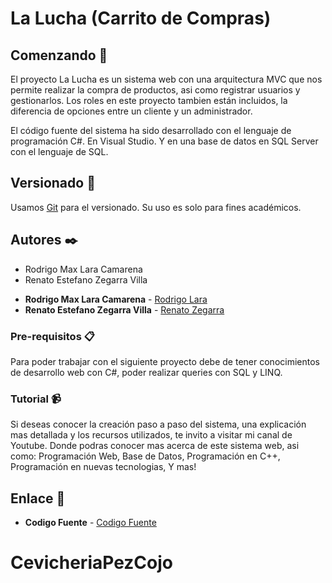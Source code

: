 # La Lucha (Carrito de Compras)

## Comenzando 🚀

El proyecto La Lucha es un sistema web con una arquitectura MVC que nos permite realizar la compra de productos, asi como registrar usuarios y gestionarlos. 
Los roles en este proyecto tambien están incluidos, la diferencia de opciones entre un cliente y un administrador.

El código fuente del sistema ha sido desarrollado con el lenguaje de programación C#. En Visual Studio.
Y en una base de datos en SQL Server con el lenguaje de SQL.

## Versionado 📌

Usamos [Git](https://git-scm.com/) para el versionado. Su uso es solo para fines académicos. 

## Autores ✒️

- Rodrigo Max Lara Camarena
- Renato Estefano Zegarra Villa

* **Rodrigo Max Lara Camarena** -  [Rodrigo Lara](https://www.linkedin.com/in/rodrigolara05)
* **Renato Estefano Zegarra Villa** -  [Renato Zegarra](#)

### Pre-requisitos 📋

Para poder trabajar con el siguiente proyecto debe de tener conocimientos de desarrollo web con C#, poder realizar queries con SQL y LINQ.

### Tutorial 📹

Si deseas conocer la creación paso a paso del sistema, una explicación mas detallada y los recursos utilizados, te invito a visitar mi canal de Youtube. Donde podras conocer mas acerca de este sistema web, asi como:
  Programación Web,
  Base de Datos,
  Programación en C++,
  Programación en nuevas tecnologias,
  Y mas!
  
## Enlace 🔗

* **Codigo Fuente** -  [Codigo Fuente](https://www.youtube.com/codigofuente)
# CevicheriaPezCojo
